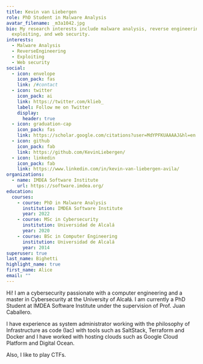 ```yaml
---
title: Kevin van Liebergen
role: PhD Student in Malware Analysis
avatar_filename: _m3a1042.jpg
bio: My research interests include malware analysis, reverse engineering,
  exploiting, and web security.
interests:
  - Malware Analysis
  - ReverseEngineering
  - Exploiting
  - Web security
social:
  - icon: envelope
    icon_pack: fas
    link: /#contact
  - icon: twitter
    icon_pack: ai
    link: https://twitter.com/klieb_
    label: Follow me on Twitter
    display:
      header: true
  - icon: graduation-cap
    icon_pack: fas
    link: https://scholar.google.com/citations?user=MdYPFKUAAAAJ&hl=en
  - icon: github
    icon_pack: fab
    link: https://github.com/KevinLiebergen/
  - icon: linkedin
    icon_pack: fab
    link: https://www.linkedin.com/in/kevin-van-liebergen-avila/
organizations:
  - name: IMDEA Software Institute
    url: https://software.imdea.org/
education:
  courses:
    - course: PhD in Malware Analysis
      institution: IMDEA Software Institute
      year: 2022
    - course: MSc in Cybersecurity
      institution: Universidad de Alcalá
      year: 2020
    - course: BSc in Computer Engineering
      institution: Universidad de Alcalá
      year: 2014
superuser: true
last_name: Bighetti
highlight_name: true
first_name: Alice
email: ""
---
```

Hi! I am a cybersecurity passionate with a computer engineering and a master in Cybersecurity at the University of Alcałá. I am currently a PhD Student at IMDEA Software Institute under the supervision of Prof. Juan Caballero.

I have experience as system administrator working with the philosophy of Infrastructure as code (Iac) with tools such as SaltStack, Terraform and Docker and I have worked with hosting clouds such as Google Cloud Platform and Digital Ocean. 

Also, I like to play CTFs.

